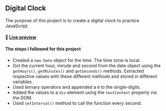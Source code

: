 ## Digital Clock 
The purpose of this project is to create a digital clock to practice JavaScript.

#### :rocket: [ Live preview ](https://cansubaydar.github.io/digital-clock/)

#### The steps I followed for this project
- Created a `new Date` object for the time. The time zone is local.
- Got the current hour, minute and second from the date object using the `getHours()`, `getMinutes()` and `getSeconds()` methods. Extracted respective values with these different methods and stored in different variables. 
- Used ternary operators and appended a `0` to the single-digits.
- Added the values to a `div` element using the `textContent` property via the DOM.
- Used `setInterval()` method to call the function every second.  
